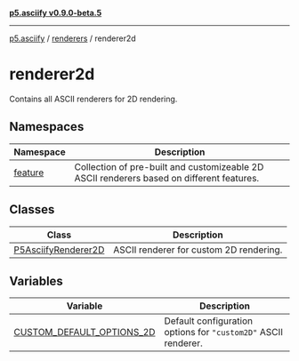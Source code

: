 [**p5.asciify v0.9.0-beta.5**](../../../../../README.md)

***

[p5.asciify](../../../../../README.md) / [renderers](../../README.md) / renderer2d

# renderer2d

Contains all ASCII renderers for 2D rendering.

## Namespaces

| Namespace | Description |
| ------ | ------ |
| [feature](namespaces/feature/README.md) | Collection of pre-built and customizeable 2D ASCII renderers based on different features. |

## Classes

| Class | Description |
| ------ | ------ |
| [P5AsciifyRenderer2D](classes/P5AsciifyRenderer2D.md) | ASCII renderer for custom 2D rendering. |

## Variables

| Variable | Description |
| ------ | ------ |
| [CUSTOM\_DEFAULT\_OPTIONS\_2D](variables/CUSTOM_DEFAULT_OPTIONS_2D.md) | Default configuration options for `"custom2D"` ASCII renderer. |

